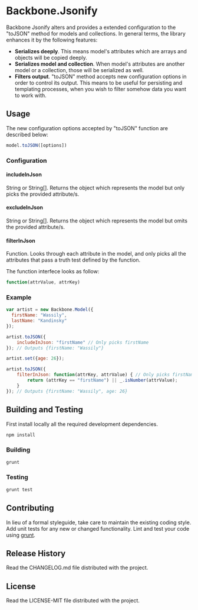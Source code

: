 # Backbone.Jsonify

Backbone Jsonify alters and provides a extended configuration to the "toJSON" method for models and collections. In general terms, the library enhances it by the following features: 

* **Serializes deeply**. This means model's attributes which are arrays and objects will be copied deeply.
* **Serializes model and collection**. When model's attributes are another model or a collection, those will be serialized as well.
* **Filters output**. "toJSON" method accepts new configuration options in order to control its output. This means to be useful for persisting and templating processes, when you wish to filter somehow data you want to work with.

## Usage
The new configuration options accepted by "toJSON" function are described below:
```javascript
model.toJSON([options]) 
```

### Configuration

#### includeInJson

String or String[]. Returns the object which represents the model but only picks the provided attribute/s.

#### excludeInJson

String or String[]. Returns the object which represents the model but omits the provided attribute/s.

#### filterInJson

Function. Looks through each attribute in the model, and only picks all the attributes that pass a truth test defined by the function.

The function interfece looks as follow:
```javascript
function(attrValue, attrKey)
```

### Example
```javascript
var artist = new Backbone.Model({
  firstName: "Wassily",
  lastName: "Kandinsky"
});

artist.toJSON({
	includeInJson: "firstName" // Only picks firstName
}); // Outputs {firstName: "Wassily"}

artist.set({age: 26});

artist.toJSON({
	filterInJson: function(attrKey, attrValue) { // Only picks firstName and attribute values that are numbers
        return (attrKey == "firstName") || _.isNumber(attrValue);
    }
}); // Outputs {firstName: "Wassily", age: 26}
```
## Building and Testing
First install locally all the required development dependencies.
```bash
npm install
```

### Building
```bash
grunt
```

### Testing
```bash
grunt test
```

## Contributing
In lieu of a formal styleguide, take care to maintain the existing
coding style.
Add unit tests for any new or changed functionality. Lint and test your
code using [grunt](https://github.com/cowboy/grunt).

## Release History
Read the CHANGELOG.md file distributed with the project.

## License
Read the LICENSE-MIT file distributed with the project.
